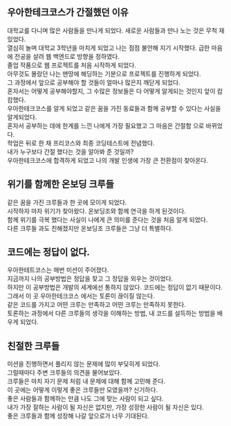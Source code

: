 ## 우아한테크코스가 간절했던 이유

대학교를 다니며 많은 사람들을 만나게 되었다. 새로운 사람들과 만나 노는 것은 무척 재밌었다.<br>
열심히 놀며 대학교 3학년을 마치게 되었고 나는 점점 불안해 지기 시작했다. 급한 마음에 전공을 살려 웹 백엔드로 방향을 정하였다.<br>
졸업 작품으로 웹 프로젝트를 처음 시작하게 되었다. <br>
아무것도 몰랐던 나는 맨땅에 해딩하는 기분으로 프로젝트를 진행하게 되었다.<br>
그 과정에서 앞으로 공부해야 할 것들이 얼마나 많은지 깨닫게 되었다.<br>
혼자서는 어떻게 공부해야할지, 그 수많은 정보들은 다 어떻게 알게되는 것인지 앞이 캄캄했다.<br>
우아한테크코스를 알게 되었고 같은 꿈을 가진 동료들과 함께 공부할 수 있다는 사실을 알게되었다.<br>
혼자서 공부하는 데에 한계를 느낀 나에게 가장 필요했고 그 마음은 간절함 으로 바뀌었다.<br>
학업은 뒤로 한 채 프리코스와 최종 코딩테스트에 전념했다.<br>
내가 누구보다 간절 했다는 것을 알아봐 준 것일까? <br>
우아한테크코스에 합격하게 되었고 나의 개발 인생에 가장 큰 전환점이 찾아온다.<br>

## 위기를 함께한 온보딩 크루들

같은 꿈을 가진 크루들과 한 곳에 모이게 되었다.<br>
시작하자 마자 위기가 찾아왔다. 온보딩조와 함께 연극을 하게 된것이다.<br>
함께 위기를 극복 했다는 사실이 나에게 큰 의미를 준다는 것을 처음 알게 되었다.<br>
다른 크루들 과도 친해졌지만 온보딩조 크루들은 그냥 더 특별하다.<br>

## 코드에는 정답이 없다.

우아한테트코스는 매번 미션이 주어졌다.<br>
지금까지 나의 공부방법은 정답을 찾고 그 정답을 외우는 것이었다. <br>
하지만 이 공부방법은 개발의 세계에선 통하지 않았다. 코드에는 정답이 없기 때문이다.<br>
그래서 이 곳 우아한테크코스 에서는 토론이 끊이질 않는다. <br>
같은 코드를 가지고 어떤 크루는 만족하고 어떤 크루는 만족하지 못한다.<br>
토론하는 과정에서 다른 크루들의 생각을 이해하는 방법,
내 코드를 설득하는 방법을 배우게 되었다.

## 친절한 크루들

미션을 진행하면서 풀리지 않는 문제에 많이 부딪히게 되었다.<br>
그럴때마다 주변 크루들의 의견을 물어보았다.<br>
크루들은 마치 자기 문제 처럼 내 문제에 대해 함께 고민해 준다.<br>
이 곳에는 어떻게 이렇게 좋은 크루들만 모였을까? 신기하다.<br>
좋은 사람들과 함께하는 만큼 나도 그에 맞는 사람이 되고 싶다.<br>
내가 가장 잘하는 사람이 될 자신은 없지만, 가장 성장한 사람이 될 자신은 있다.<br>
좋은 크루들과 함께 성장해 나갈 앞으로가 너무 기대된다.<br>
